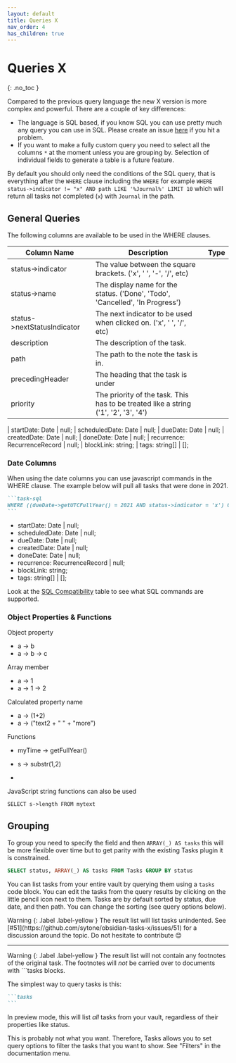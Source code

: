 ```yaml
---
layout: default
title: Queries X
nav_order: 4
has_children: true
---
```


# Queries X

{: .no_toc }

Compared to the previous query language the new X version is more complex and powerful. There are a couple of key differences:

- The language is SQL based, if you know SQL you can use pretty much any query you can use in SQL. Please create an issue [here](https://github.com/sytone/obsidian-tasks-x/issues) if you hit a problem.
- If you want to make a fully custom query you need to select all the columns `*` at the moment unless you are grouping by. Selection of individual fields to generate a table is a future feature.

By default you should only need the conditions of the SQL query, that is everything after the `WHERE` clause including the `WHERE` for example `WHERE status->indicator != "x" AND path LIKE '%Journal%' LIMIT 10` which will return all tasks not completed (`x`) with `Journal` in the path.

## General Queries

The following columns are available to be used in the WHERE clauses.

| Column Name                 | Description                                                                         | Type |
| --------------------------- | ----------------------------------------------------------------------------------- | ---- |
| status->indicator           | The value between the square brackets. ('x', ' ', '-', '/', etc)                    |      |
| status->name                | The display name for the status. ('Done', 'Todo', 'Cancelled', 'In Progress')       |      |
| status->nextStatusIndicator | The next indicator to be used when clicked on.  ('x', ' ', '/', etc)                |      |
| description                 | The description of the task.                                                        |      |
| path                        | The path to the note the task is in.                                                |      |
| precedingHeader             | The heading that the task is under                                                  |      |
| priority                    | The priority of the task. This has to be treated like a string ('1', '2', '3', '4') |      |

| startDate: Date | null;
| scheduledDate: Date | null;
| dueDate: Date | null;
| createdDate: Date | null;
| doneDate: Date | null;
| recurrence: RecurrenceRecord | null;
| blockLink: string;
| tags: string[] | [];

### Date Columns

When using the date columns you can use javascript commands in the WHERE clause. The example below will pull all tasks that were done in 2021.

````markdown
```task-sql
WHERE ((dueDate->getUTCFullYear() = 2021 AND status->indicator = 'x') OR (dueDate->getUTCFullYear() = 2022 AND status->indicator = ' ')) AND description LIKE '%#%'
```
````

- startDate: Date | null;
- scheduledDate: Date | null;
- dueDate: Date | null;
- createdDate: Date | null;
- doneDate: Date | null;
- recurrence: RecurrenceRecord | null;
- blockLink: string;
- tags: string[] | [];

Look at the [SQL Compatibility](https://github.com/AlaSQL/alasql/wiki/SQL%20keywords) table to see what SQL commands are supported.

### Object Properties & Functions

Object property

- a -> b
- a -> b -> c

Array member

- a -> 1
- a -> 1 -> 2

Calculated property name

- a -> (1+2)
- a -> ("text2 + " " + "more")

Functions

- myTime -> getFullYear()
- s -> substr(1,2)

-
JavaScript string functions can also be used

`SELECT s->length FROM mytext`

## Grouping

To group you need to specify the field and then `ARRAY(_) AS tasks` this will be more flexible over time but to get parity with the existing Tasks plugin it is constrained.

```SQL
SELECT status, ARRAY(_) AS tasks FROM Tasks GROUP BY status
```

You can list tasks from your entire vault by querying them using a `tasks` code block. You can edit the tasks from the query results by clicking on the little pencil icon next to them.
Tasks are by default sorted by status, due date, and then path. You can change the sorting (see query options below).

<div class="code-example" markdown="1">
Warning
{: .label .label-yellow }
The result list will list tasks unindented.
See [#51](https://github.com/sytone/obsidian-tasks-x/issues/51) for a discussion around the topic.
Do not hesitate to contribute 😊

---

Warning
{: .label .label-yellow }
The result list will not contain any footnotes of the original task.
The footnotes will *not* be carried over to documents with ```tasks blocks.
</div>

The simplest way to query tasks is this:

````markdown
```tasks
```
````

In preview mode, this will list *all* tasks from your vault, regardless of their properties like status.

This is probably not what you want.
Therefore, Tasks allows you to set query options to filter the tasks that you want to show.
See "Filters" in the documentation menu.
